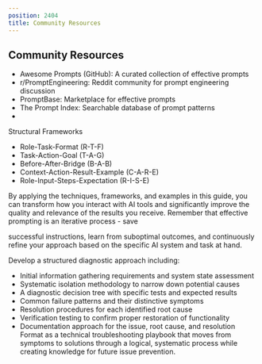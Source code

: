 ```yaml
---
position: 2404
title: Community Resources
---
```


## Community Resources

- Awesome Prompts (GitHub): A curated collection of effective prompts
- r/PromptEngineering: Reddit community for prompt engineering discussion
- PromptBase: Marketplace for effective prompts
- The Prompt Index: Searchable database of prompt patterns
- 
Structural Frameworks

- Role-Task-Format (R-T-F)
- Task-Action-Goal (T-A-G)
- Before-After-Bridge (B-A-B)
- Context-Action-Result-Example  (C-A-R-E)
- Role-Input-Steps-Expectation  (R-I-S-E)




By applying the techniques, frameworks, and examples in this guide, you can transform how you interact with AI tools and significantly improve the quality and relevance of the results you receive. Remember that effective prompting is an iterative process - save

successful instructions, learn from suboptimal outcomes, and continuously refine your approach based on the specific AI system and task at hand.

Develop a structured diagnostic approach including:

- Initial information gathering requirements and system state assessment
- Systematic isolation methodology to narrow down potential causes
- A diagnostic decision tree with specific tests and expected results
- Common failure patterns and their distinctive symptoms
- Resolution procedures for each identified root cause
- Verification testing to confirm proper restoration of functionality
- Documentation approach for the issue, root cause, and resolution
Format as a technical troubleshooting playbook that moves from symptoms to solutions through a logical, systematic process while creating knowledge for future issue prevention.